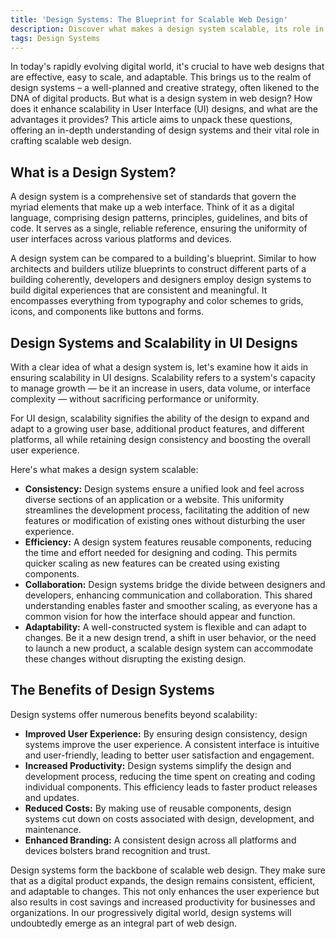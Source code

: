```yaml
---
title: 'Design Systems: The Blueprint for Scalable Web Design'
description: Discover what makes a design system scalable, its role in web design, and how it enhances UI designs.
tags: Design Systems
---
```


In today's rapidly evolving digital world, it's crucial to have web designs that are effective, easy to scale, and adaptable. This brings us to the realm of design systems – a well-planned and creative strategy, often likened to the DNA of digital products. But what is a design system in web design? How does it enhance scalability in User Interface (UI) designs, and what are the advantages it provides? This article aims to unpack these questions, offering an in-depth understanding of design systems and their vital role in crafting scalable web design.

## What is a Design System?

A design system is a comprehensive set of standards that govern the myriad elements that make up a web interface. Think of it as a digital language, comprising design patterns, principles, guidelines, and bits of code. It serves as a single, reliable reference, ensuring the uniformity of user interfaces across various platforms and devices.

A design system can be compared to a building's blueprint. Similar to how architects and builders utilize blueprints to construct different parts of a building coherently, developers and designers employ design systems to build digital experiences that are consistent and meaningful. It encompasses everything from typography and color schemes to grids, icons, and components like buttons and forms.

## Design Systems and Scalability in UI Designs

With a clear idea of what a design system is, let's examine how it aids in ensuring scalability in UI designs. Scalability refers to a system's capacity to manage growth — be it an increase in users, data volume, or interface complexity — without sacrificing performance or uniformity.

For UI design, scalability signifies the ability of the design to expand and adapt to a growing user base, additional product features, and different platforms, all while retaining design consistency and boosting the overall user experience.

Here's what makes a design system scalable:

- **Consistency:** Design systems ensure a unified look and feel across diverse sections of an application or a website. This uniformity streamlines the development process, facilitating the addition of new features or modification of existing ones without disturbing the user experience.
- **Efficiency:** A design system features reusable components, reducing the time and effort needed for designing and coding. This permits quicker scaling as new features can be created using existing components.
- **Collaboration:** Design systems bridge the divide between designers and developers, enhancing communication and collaboration. This shared understanding enables faster and smoother scaling, as everyone has a common vision for how the interface should appear and function.
- **Adaptability:** A well-constructed system is flexible and can adapt to changes. Be it a new design trend, a shift in user behavior, or the need to launch a new product, a scalable design system can accommodate these changes without disrupting the existing design.

## The Benefits of Design Systems

Design systems offer numerous benefits beyond scalability:

- **Improved User Experience:** By ensuring design consistency, design systems improve the user experience. A consistent interface is intuitive and user-friendly, leading to better user satisfaction and engagement.
- **Increased Productivity:** Design systems simplify the design and development process, reducing the time spent on creating and coding individual components. This efficiency leads to faster product releases and updates.
- **Reduced Costs:** By making use of reusable components, design systems cut down on costs associated with design, development, and maintenance.
- **Enhanced Branding:** A consistent design across all platforms and devices bolsters brand recognition and trust.

Design systems form the backbone of scalable web design. They make sure that as a digital product expands, the design remains consistent, efficient, and adaptable to changes. This not only enhances the user experience but also results in cost savings and increased productivity for businesses and organizations. In our progressively digital world, design systems will undoubtedly emerge as an integral part of web design.
